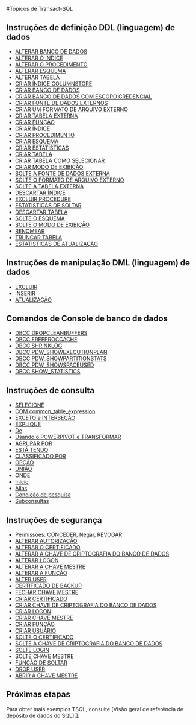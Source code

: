 <properties
   pageTitle="Referência de depósito de dados do SQL Transact-SQL | Microsoft Azure"
   description="Links para conteúdo de referência para os tópicos de Transact-SQL usados pelo SQL Data Warehouse."
   services="sql-data-warehouse"
   documentationCenter="NA"
   authors="barbkess"
   manager="barbkess"
   editor=""/>

<tags
   ms.service="sql-data-warehouse"
   ms.devlang="NA"
   ms.topic="article"
   ms.tgt_pltfrm="NA"
   ms.workload="data-services"
   ms.date="08/22/2016"
   ms.author="barbkess;sonyama"/>

#<a name="transact-sql-topics"></a>Tópicos de Transact-SQL

## <a name="data-definition-language-ddl-statements"></a>Instruções de definição DDL (linguagem) de dados

- [ALTERAR BANCO DE DADOS](https://msdn.microsoft.com/library/mt204042.aspx)
- [ALTERAR O ÍNDICE](https://msdn.microsoft.com/library/ms188388.aspx)
- [ALTERAR O PROCEDIMENTO](https://msdn.microsoft.com/library/ms189762.aspx)
- [ALTERAR ESQUEMA](https://msdn.microsoft.com/library/ms173423.aspx)
- [ALTERAR TABELA](https://msdn.microsoft.com/library/ms190273.aspx)
- [CRIAR ÍNDICE COLUMNSTORE](https://msdn.microsoft.com/library/gg492153.aspx)
- [CRIAR BANCO DE DADOS](https://msdn.microsoft.com/library/mt204021.aspx)
- [CRIAR BANCO DE DADOS COM ESCOPO CREDENCIAL](https://msdn.microsoft.com/library/mt270260.aspx)
- [CRIAR FONTE DE DADOS EXTERNOS](https://msdn.microsoft.com/library/dn935022.aspx)
- [CRIAR UM FORMATO DE ARQUIVO EXTERNO](https://msdn.microsoft.com/library/dn935026.aspx)
- [CRIAR TABELA EXTERNA](https://msdn.microsoft.com/library/dn935021.aspx)
- [CRIAR FUNÇÃO](https://msdn.microsoft.com/library/mt203952.aspx)
- [CRIAR ÍNDICE](https://msdn.microsoft.com/library/ms188783.aspx)
- [CRIAR PROCEDIMENTO](https://msdn.microsoft.com/library/ms187926.aspx)
- [CRIAR ESQUEMA](https://msdn.microsoft.com/library/ms189462.aspx)
- [CRIAR ESTATÍSTICAS](https://msdn.microsoft.com/library/ms188038.aspx)
- [CRIAR TABELA](https://msdn.microsoft.com/library/mt203953.aspx)
- [CRIAR TABELA COMO SELECIONAR](https://msdn.microsoft.com/library/mt204041.aspx)
- [CRIAR MODO DE EXIBIÇÃO](https://msdn.microsoft.com/library/ms187956.aspx)
- [SOLTE A FONTE DE DADOS EXTERNA](https://msdn.microsoft.com/library/mt146367.aspx)
- [SOLTE O FORMATO DE ARQUIVO EXTERNO](https://msdn.microsoft.com/library/mt146379.aspx)
- [SOLTE A TABELA EXTERNA](https://msdn.microsoft.com/library/mt130698.aspx)
- [DESCARTAR ÍNDICE](https://msdn.microsoft.com/library/ms176118.aspx)
- [EXCLUIR PROCEDURE](https://msdn.microsoft.com/library/ms174969.aspx)
- [ESTATÍSTICAS DE SOLTAR](https://msdn.microsoft.com/library/ms175075.aspx)
- [DESCARTAR TABELA](https://msdn.microsoft.com/library/ms173790.aspx)
- [SOLTE O ESQUEMA](https://msdn.microsoft.com/library/ms186751.aspx)
- [SOLTE O MODO DE EXIBIÇÃO](https://msdn.microsoft.com/library/ms173492.aspx)
- [RENOMEAR](https://msdn.microsoft.com/library/mt631611.aspx)
- [TRUNCAR TABELA](https://msdn.microsoft.com/library/ms177570.aspx)
- [ESTATÍSTICAS DE ATUALIZAÇÃO](https://msdn.microsoft.com/library/ms187348.aspx)

## <a name="data-manipulation-language-dml-statements"></a>Instruções de manipulação DML (linguagem) de dados

- [EXCLUIR](https://msdn.microsoft.com/library/ms189835.aspx)
- [INSERIR](https://msdn.microsoft.com/library/ms174335.aspx)
- [ATUALIZAÇÃO](https://msdn.microsoft.com/library/ms177523.aspx)

## <a name="database-console-commands"></a>Comandos de Console de banco de dados

- [DBCC DROPCLEANBUFFERS](https://msdn.microsoft.com/library/ms187762.aspx)
- [DBCC FREEPROCCACHE](https://msdn.microsoft.com/library/mt204018.aspx)
- [DBCC SHRINKLOG](https://msdn.microsoft.com/library/mt204020.aspx)
- [DBCC PDW_SHOWEXECUTIONPLAN](https://msdn.microsoft.com/library/mt204017.aspx)
- [DBCC PDW_SHOWPARTITIONSTATS](https://msdn.microsoft.com/library/mt204013.aspx)
- [DBCC PDW_SHOWSPACEUSED](https://msdn.microsoft.com/library/mt204028.aspx)
- [DBCC SHOW_STATISTICS](https://msdn.microsoft.com/library/mt204043.aspx)

## <a name="query-statements"></a>Instruções de consulta

- [SELECIONE](https://msdn.microsoft.com/library/ms189499.aspx)
- [COM common_table_expression](https://msdn.microsoft.com/library/ms175972.aspx)
- [EXCETO e INTERSEÇÃO](https://msdn.microsoft.com/library/ms188055.aspx)
- [EXPLIQUE](https://msdn.microsoft.com/library/mt631615.aspx)
- [De](https://msdn.microsoft.com/library/ms177634.aspx)
- [Usando o POWERPIVOT e TRANSFORMAR](https://msdn.microsoft.com/library/ms177410.aspx)
- [AGRUPAR POR](https://msdn.microsoft.com/library/ms177673.aspx)
- [ESTÁ TENDO](https://msdn.microsoft.com/library/ms180199.aspx)
- [CLASSIFICADO POR](https://msdn.microsoft.com/library/ms188385.aspx)
- [OPÇÃO](https://msdn.microsoft.com/library/ms190322.aspx)
- [UNIÃO](https://msdn.microsoft.com/library/ms180026.aspx)
- [ONDE](https://msdn.microsoft.com/library/ms188047.aspx)
- [Início](https://msdn.microsoft.com/library/ms189463.aspx)
- [Alias](https://msdn.microsoft.com/library/mt631614.aspx)
- [Condição de pesquisa](https://msdn.microsoft.com/library/ms173545.aspx)
- [Subconsultas](https://msdn.microsoft.com/library/mt631613.aspx)

## <a name="security-statements"></a>Instruções de segurança

- Permissões: [CONCEDER](https://msdn.microsoft.com/library/ms187965.aspx), [Negar](https://msdn.microsoft.com/library/ms188338.aspx), [REVOGAR](https://msdn.microsoft.com/library/ms187728.aspx)
- [ALTERAR AUTORIZAÇÃO](https://msdn.microsoft.com/library/ms187359.aspx)
- [ALTERAR O CERTIFICADO](https://msdn.microsoft.com/library/ms189511.aspx)
- [ALTERAR A CHAVE DE CRIPTOGRAFIA DO BANCO DE DADOS](https://msdn.microsoft.com/library/bb630389.aspx)
- [ALTERAR LOGON](https://msdn.microsoft.com/library/ms189828.aspx)
- [ALTERAR A CHAVE MESTRE](https://msdn.microsoft.com/library/ms186937.aspx)
- [ALTERAR A FUNÇÃO](https://msdn.microsoft.com/library/ms189775.aspx)
- [ALTER USER](https://msdn.microsoft.com/library/ms176060.aspx)
- [CERTIFICADO DE BACKUP](https://msdn.microsoft.com/library/ms178578.aspx)
- [FECHAR CHAVE MESTRE](https://msdn.microsoft.com/library/ms188387.aspx)
- [CRIAR CERTIFICADO](https://msdn.microsoft.com/library/ms187798.aspx)
- [CRIAR CHAVE DE CRIPTOGRAFIA DO BANCO DE DADOS](https://msdn.microsoft.com/library/bb677241.aspx)
- [CRIAR LOGON](https://msdn.microsoft.com/library/ms189751.aspx)
- [CRIAR CHAVE MESTRE](https://msdn.microsoft.com/library/ms174382.aspx)
- [CRIAR FUNÇÃO](https://msdn.microsoft.com/library/ms187936.aspx)
- [CRIAR USUÁRIO](https://msdn.microsoft.com/library/ms173463.aspx)
- [SOLTE O CERTIFICADO](https://msdn.microsoft.com/library/ms179906.aspx)
- [SOLTE A CHAVE DE CRIPTOGRAFIA DO BANCO DE DADOS](https://msdn.microsoft.com/library/bb630256.aspx)
- [SOLTE LOGIN](https://msdn.microsoft.com/library/ms188012.aspx)
- [SOLTE CHAVE MESTRE](https://msdn.microsoft.com/library/ms180071.aspx)
- [FUNÇÃO DE SOLTAR](https://msdn.microsoft.com/library/ms174988.aspx)
- [DROP USER](https://msdn.microsoft.com/library/ms189438.aspx)
- [ABRIR A CHAVE MESTRE](https://msdn.microsoft.com/library/ms174433.aspx)


## <a name="next-steps"></a>Próximas etapas
Para obter mais exemplos TSQL, consulte [Visão geral de referência de depósito de dados do SQL][].

<!--Image references-->

<!--Article references-->
[Visão geral da referência SQL Data Warehouse]: sql-data-warehouse-overview-reference.md

<!--MSDN references-->


<!--Other Web references-->
